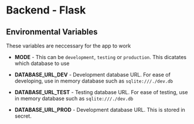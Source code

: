# Backend - Flask

## Environmental Variables
These variables are neccessary for the app to work

* **MODE** - This can be `development`, `testing` or `production`. This dicatates
which database to use

* **DATABASE_URL_DEV** - Development database URL. For ease of developing, use in memory database such as `sqlite:///./dev.db`

* **DATABASE_URL_TEST** - Testing database URL. For ease of testing, use in memory database such as `sqlite:///./dev.db`

* **DATABASE_URL_PROD** - Development database URL. This is stored in secret.

